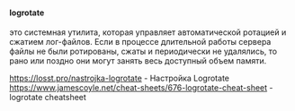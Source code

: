 #### logrotate
это системная утилита, которая управляет автоматической ротацией и сжатием лог-файлов. Если в процессе длительной работы сервера файлы не были ротированы, сжаты и периодически не удалялись, то рано или поздно они могут занять весь доступный объем памяти.

https://losst.pro/nastrojka-logrotate - Настройка Logrotate
https://www.jamescoyle.net/cheat-sheets/676-logrotate-cheat-sheet - logrotate cheatsheet